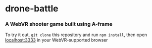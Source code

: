 # drone-battle

### A WebVR shooter game built using A-frame

To try it out, `git clone` this repository and run `npm install`, then open [localhost:3333](http://localhost:3333) in your WebVR-supported browser
